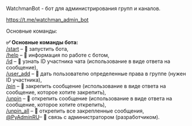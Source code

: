 WatchmanBot - бот для администрирования групп и каналов. 

https://t.me/watchman_admin_bot

Основные команды:

<b>✅ Основные команды бота:</b>\
<u>/start</u>     – 🤖 запустить бота,\
<u>/help</u>      – 🤖 информация по работе с ботом,\
<u>/id</u>        – 🧾 узнать ID участника чата (использование в виде ответа на сообщение),\
<u>/user_add</u>  – 🧾 дать пользователю определенные права в группе (нужен ID участника),\
<u>/pin</u>       – 📌 закрепить сообщение (использование в виде ответа на сообщение, которое хотите закрепить),\
<u>/unpin</u>     – 📌 открепить сообщение (использование в виде ответа на сообщение, которое хотите открепить),\
<u>/unpin_all</u> – 📌 открепить все закрепленные сообщения,\
<u>@PyAdminRU</u>– 🔗 связь с администратором (разработчиком).